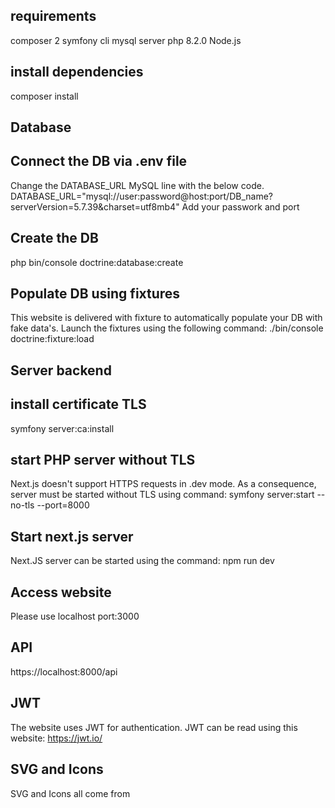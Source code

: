 ## requirements
composer 2
symfony cli
mysql server 
php 8.2.0
Node.js

## install dependencies
composer install

## Database
## Connect the DB via .env file
Change the DATABASE_URL MySQL line with the below code.
DATABASE_URL="mysql://user:password@host:port/DB_name?serverVersion=5.7.39&charset=utf8mb4"
Add your passwork and port

## Create the DB
php bin/console doctrine:database:create
## Populate DB using fixtures
This website is delivered with fixture to automatically populate your DB with fake data's.
Launch the fixtures using the following command: ./bin/console doctrine:fixture:load

## Server backend
## install certificate TLS
symfony server:ca:install
## start PHP server without TLS 
Next.js doesn't support HTTPS requests in .dev mode. As a consequence, server must be started without TLS using command: symfony server:start --no-tls --port=8000
## Start next.js server
Next.JS server can be started using the command: npm run dev

## Access website
Please use localhost port:3000

## API
https://localhost:8000/api

## JWT
The website uses JWT for authentication.
JWT can be read using this website: https://jwt.io/

## SVG and Icons
SVG and Icons all come from <!--!Font Awesome Free 6.5.1 by @fontawesome - https://fontawesome.com License - https://fontawesome.com/license/free Copyright 2024 Fonticons, Inc.-->
